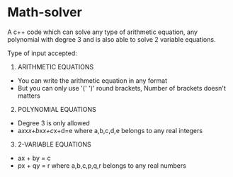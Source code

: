 # Math-solver
A c++ code which can solve any type of arithmetic equation, any polynomial with degree 3 and is also able to solve 2 variable equations.

Type of input accepted:
1. ARITHMETIC EQUATIONS 
  - You can write the arithmetic equation in any format
  - But you can only use '(' ')' round brackets, Number of brackets doesn't matters

2. POLYNOMIAL EQUATIONS
  - Degree 3 is only allowed
  - a*x*x*x+b*x*x+c*x+d=e where a,b,c,d,e belongs to any real integers

3. 2-VARIABLE EQUATIONS
  - ax + by = c
  - px + qy = r  where a,b,c,p,q,r belongs to any real numbers
